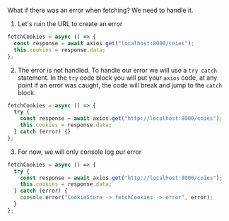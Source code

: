 What if there was an error when fetching? We need to handle it.

1. Let's ruin the URL to create an error

```javascript
fetchCookies = async () => {
  const response = await axios.get("localhost:8000/coies");
  this.cookies = response.data;
};
```

2. The error is not handled. To handle our error we will use a `try catch` statement. In the `try` code block you will put your `axios` code, at any point if an error was caught, the code will break and jump to the `catch` block.

```javascript
fetchCookies = async () => {
  try {
    const response = await axios.get("http://localhost:8000/coies");
    this.cookies = response.data;
  } catch (error) {}
};
```

3. For now, we will only console log our error

```javascript
fetchCookies = async () => {
  try {
    const response = await axios.get("http://localhost:8000/coies");
    this.cookies = response.data;
  } catch (error) {
    console.error("CookieStore -> fetchCookies -> error", error);
  }
};
```
